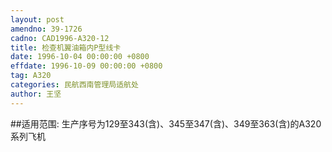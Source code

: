```yaml
---
layout: post
amendno: 39-1726
cadno: CAD1996-A320-12
title: 检查机翼油箱内P型线卡
date: 1996-10-04 00:00:00 +0800
effdate: 1996-10-09 00:00:00 +0800
tag: A320
categories: 民航西南管理局适航处
author: 王坚
---
```


##适用范围:
生产序号为129至343(含)、345至347(含)、349至363(含)的A320系列飞机

